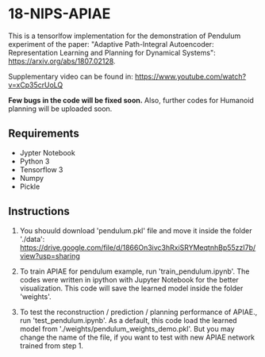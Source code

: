 # 18-NIPS-APIAE

This is a tensorlfow implementation for the demonstration of Pendulum experiment of the paper: "Adaptive Path-Integral Autoencoder: Representation Learning and Planning for Dynamical Systems":
https://arxiv.org/abs/1807.02128.

Supplementary video can be found in:
https://www.youtube.com/watch?v=xCp35crUoLQ

**Few bugs in the code will be fixed soon.**
Also, further codes for Humanoid planning will be uploaded soon.

## Requirements

- Jypter Notebook
- Python 3
- Tensorflow 3
- Numpy
- Pickle

## Instructions
1. You shouuld download 'pendulum.pkl' file and move it inside the folder './data':
https://drive.google.com/file/d/1866On3ivc3hRxiSRYMeqtnhBp55zzI7b/view?usp=sharing

2. To train APIAE for pendulum example, run 'train_pendulum.ipynb'.
The codes were written in ipython with Jupyter Notebook for the better visualization.
This code will save the learned model inside the folder 'weights'.

3. To test the reconstruction / prediction / planning performance of APIAE., run 'test_pendulum.ipynb'.
As a default, this code load the learned model from './weights/pendulum_weights_demo.pkl'.
But you may change the name of the file, if you want to test with new APIAE network trained from step 1.
